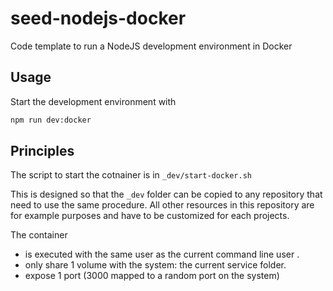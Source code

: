 # seed-nodejs-docker

Code template to run a NodeJS development environment in Docker

## Usage

Start the development environment with

```bash
npm run dev:docker
```

## Principles

The script to start the cotnainer is in `_dev/start-docker.sh`

This is designed so that the `_dev` folder can be copied to any repository that need to use the same procedure. All other resources in this repository are for example purposes and have to be customized for each projects.

The container

- is executed with the same user as the current command line user .
- only share 1 volume with the system: the current service folder.
- expose 1 port (3000 mapped to a random port on the system)
